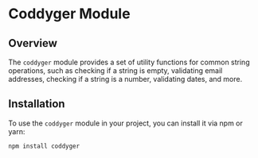 # Coddyger Module

## Overview

The `coddyger` module provides a set of utility functions for common string operations, such as checking if a string is empty, validating email addresses, checking if a string is a number, validating dates, and more.

## Installation

To use the `coddyger` module in your project, you can install it via npm or yarn:

```bash
npm install coddyger
